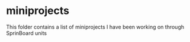# miniprojects

This folder contains a list of miniprojects I have been working on through SprinBoard units 
